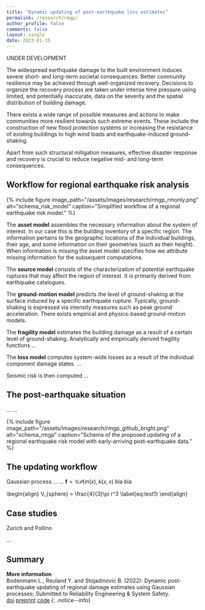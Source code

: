 ```yaml
---
title: "Dynamic updating of post-earthquake loss estimates"
permalink: /research/rmgp/
author_profile: false
comments: false
layout: single
date: 2023-01-15
---
```


UNDER DEVELOPMENT

The widespread earthquake damage to the built environment induces severe short- and long-term societal consequences. Better community resilience may be achieved through well-organized recovery. Decisions to organize the recovery process are taken under intense time pressure using limited, and potentially inaccurate, data on the severity and the spatial distribution of building damage. 

There exists a wide range of possible measures and actions to make communities more resilient towards such extreme events. These include the construction of new flood protection systems or increasing the resistance of existing buildings to high wind loads and earthquake-induced ground-shaking. 

Apart from such structural mitigation measures, effective disaster response and recovery is crucial to reduce negative mid- and long-term consequences. 

## Workflow for regional earthquake risk analysis

{% include figure image_path="/assets/images/research/rmgp_rmonly.png" alt="schema_risk_model" caption="Simplified workflow of a regional earthquake risk model." %}

The **asset model** assembles the necessary information about the system of interest. In our case this is the building inventory of a specific region. The information pertains to the geographic locations of the individual buildings, their age, and some information on their geometries (such as their height). When information is missing the asset model specifies how we attribute missing information for the subsequent computations.

The **source model** consists of the characterization of potential earthquake ruptures that may affect the region of interest. It is primarily derived from earthquake catalogues. 

The **ground-motion model** predicts the level of ground-shaking at the surface induced by a specific earthquake rupture. Typically, ground-shaking is expressed via intensity measures such as peak ground acceleration. There exists empirical and physics-based ground-motion models. 

The **fragility model** estimates the building damage as a result of a certain level of ground-shaking. Analytically and empirically derived fragility functions ...

The **loss model** computes system-wide losses as a result of the individual component damage states. ... 

Seismic risk is then computed ... 

## The post-earthquake situation

... 
...

{% include figure image_path="/assets/images/research/rmgp_github_bright.png" alt="schema_rmgp" caption="Schema of the proposed updating of a regional earthquake risk model with early-arriving post-earthquake data." %}

## The updating workflow

Gaussian process ... ... $\mathbf{f}\propto \mathcal{GP}(m(x),k(x,x)$ bla bla 

\begin{align}
  V_{sphere} = \frac{4}{3}\pi r^3 \label{eq:test1}
\end{align}

## Case studies

Zurich and Pollino

...

## Summary

**More information** <br /> Bodenmann L., Reuland Y. and Stojadinovic B. (2022): Dynamic post-earthquake updating of regional damage estimates using Gaussian processes; Submitted to Reliability Engineering & System Safety. <br /> <a class="btn btn--primary" href="https://doi.org/10.31224/2205"> <i class="fa fa-link"></i> doi</a> <a class="btn btn--primary" href="https://engrxiv.org/preprint/download/2205/4410/3347"> <i class="fa fa-file-pdf fa-lg"></i> preprint</a> <a class="btn btn--primary" href="https://github.com/bodlukas/earthquake-rmgp"> <i class="fa fa-code" aria-hidden="true"></i> code</a>
{: .notice--info}


